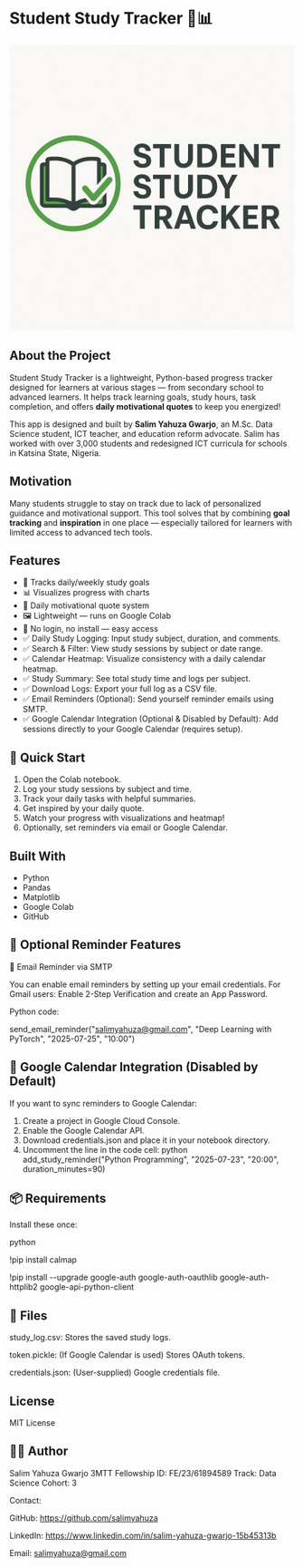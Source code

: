 # Student Study Tracker 🧠📊

![Logo](https://raw.githubusercontent.com/salimyahuza/StudySprint-Tracker/main/Logo.jpg)

## About the Project

Student Study Tracker is a lightweight, Python-based progress tracker designed for learners at various stages — from secondary school to advanced learners. It helps track learning goals, study hours, task completion, and offers **daily motivational quotes** to keep you energized!

This app is designed and built by **Salim Yahuza Gwarjo**, an M.Sc. Data Science student, ICT teacher, and education reform advocate. Salim has worked with over 3,000 students and redesigned ICT curricula for schools in Katsina State, Nigeria.

## Motivation

Many students struggle to stay on track due to lack of personalized guidance and motivational support. This tool solves that by combining **goal tracking** and **inspiration** in one place — especially tailored for learners with limited access to advanced tech tools.

## Features

- 🌟 Tracks daily/weekly study goals
- 📊 Visualizes progress with charts
- 💬 Daily motivational quote system
- 🖼️ Lightweight — runs on Google Colab
- 🔗 No login, no install — easy access
- ✅ Daily Study Logging: Input study subject, duration, and comments.
- ✅ Search & Filter: View study sessions by subject or date range.
- ✅ Calendar Heatmap: Visualize consistency with a daily calendar heatmap.
- ✅ Study Summary: See total study time and logs per subject.
- ✅ Download Logs: Export your full log as a CSV file.
- ✅ Email Reminders (Optional): Send yourself reminder emails using SMTP.
- ✅ Google Calendar Integration (Optional & Disabled by Default): Add sessions directly to your Google Calendar (requires setup).

## 🚀 Quick Start

1. Open the Colab notebook.
2. Log your study sessions by subject and time.
3. Track your daily tasks with helpful summaries.
4. Get inspired by your daily quote.
5. Watch your progress with visualizations and heatmap!
6. Optionally, set reminders via email or Google Calendar.


## Built With
- Python
- Pandas
- Matplotlib
- Google Colab
- GitHub

## 🔔 Optional Reminder Features

📨 Email Reminder via SMTP

You can enable email reminders by setting up your email credentials.
For Gmail users:
Enable 2-Step Verification and create an App Password.

Python code:

send_email_reminder("salimyahuza@gmail.com", "Deep Learning with PyTorch", "2025-07-25", "10:00")

## 📅 Google Calendar Integration (Disabled by Default)

If you want to sync reminders to Google Calendar:
1. Create a project in Google Cloud Console.
2. Enable the Google Calendar API.
3. Download credentials.json and place it in your notebook directory.
4. Uncomment the line in the code cell:
python
add_study_reminder("Python Programming", "2025-07-23", "20:00", duration_minutes=90)

## 📦 Requirements

Install these once:

python

!pip install calmap

!pip install --upgrade google-auth google-auth-oauthlib google-auth-httplib2 google-api-python-client

## 📁 Files

study_log.csv: Stores the saved study logs.

token.pickle: (If Google Calendar is used) Stores OAuth tokens.

credentials.json: (User-supplied) Google credentials file.


## License

MIT License

## 🙋‍♂️ Author
Salim Yahuza Gwarjo
3MTT Fellowship ID: FE/23/61894589
Track: Data Science
Cohort: 3

Contact:

GitHub:  https://github.com/salimyahuza

LinkedIn: https://www.linkedin.com/in/salim-yahuza-gwarjo-15b45313b

Email:  salimyahuza@gmail.com
